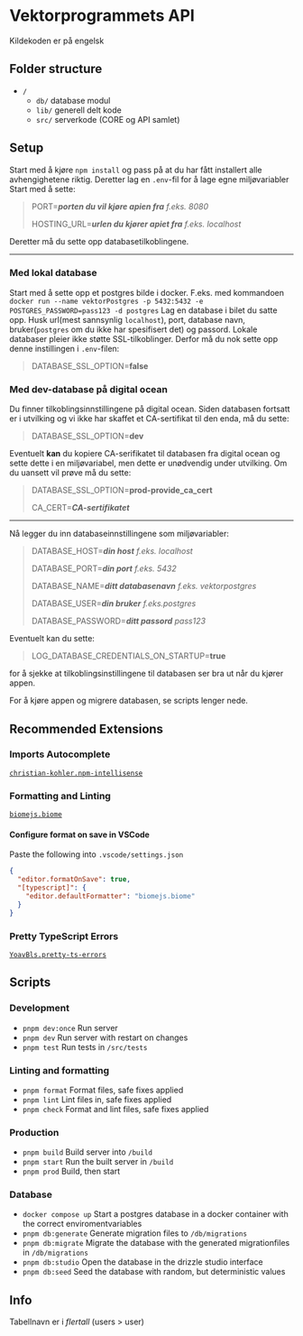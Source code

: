 # Vektorprogrammets API

Kildekoden er på engelsk

## Folder structure

- `/`
  - `db/` database modul
  - `lib/` generell delt kode
  - `src/` serverkode (CORE og API samlet)

## Setup

Start med å kjøre `npm install` og pass på at du har fått installert alle avhengighetene riktig.
Deretter lag en `.env`-fil for å lage egne miljøvariabler
Start med å sette:
> PORT=***porten du vil kjøre apien fra*** *f.eks. 8080*
>
> HOSTING_URL=***urlen du kjører apiet fra*** *f.eks. localhost*

Deretter må du sette opp databasetilkoblingene.

---

### Med lokal database

Start med å sette opp et postgres bilde i docker.
F.eks. med kommandoen `docker run --name vektorPostgres -p 5432:5432 -e POSTGRES_PASSWORD=pass123 -d postgres`
Lag en database i bilet du satte opp.
Husk url(mest sannsynlig `localhost`), port, database navn, bruker(`postgres` om du ikke har spesifisert det) og passord.
Lokale databaser pleier ikke støtte SSL-tilkoblinger. Derfor må du nok sette opp denne instillingen i `.env`-filen:
> DATABASE_SSL_OPTION=**false**

### Med dev-database på digital ocean

Du finner tilkoblingsinnstillingene på digital ocean.
Siden databasen fortsatt er i utvilking og vi ikke har skaffet et CA-sertifikat til den enda, må du sette:
> DATABASE_SSL_OPTION=**dev**

Eventuelt **kan** du kopiere CA-serifikatet til databasen fra digital ocean og sette dette i en miljøvariabel, men dette er unødvendig under utvilking. Om du uansett vil prøve må du sette:
> DATABASE_SSL_OPTION=**prod-provide_ca_cert**
>
> CA_CERT=***CA-sertifikatet***

---

Nå legger du inn databaseinnstillingene som miljøvariabler:
> DATABASE_HOST=***din host*** *f.eks. localhost*
>
> DATABASE_PORT=***din port*** *f.eks. 5432*
>
> DATABASE_NAME=***ditt databasenavn*** *f.eks. vektorpostgres*
>
> DATABASE_USER=***din bruker*** *f.eks.postgres*
>
> DATABASE_PASSWORD=***ditt passord*** *pass123*

Eventuelt kan du sette:
>LOG_DATABASE_CREDENTIALS_ON_STARTUP=**true**

for å sjekke at tilkoblingsinstillingene til databasen ser bra ut når du kjører appen.

For å kjøre appen og migrere databasen, se scripts lenger nede.

## Recommended Extensions

### Imports Autocomplete

[`christian-kohler.npm-intellisense`](<https://marketplace.visualstudio.com/items?itemName=christian-kohler.npm-intellisense>)

### Formatting and Linting

[`biomejs.biome`](https://marketplace.visualstudio.com/items?itemName=biomejs.biome)

#### Configure format on save in VSCode

Paste the following into `.vscode/settings.json`

```json
{
  "editor.formatOnSave": true,
  "[typescript]": {
    "editor.defaultFormatter": "biomejs.biome"
  }
}
```

### Pretty TypeScript Errors

[`YoavBls.pretty-ts-errors`](https://marketplace.visualstudio.com/items?itemName=yoavbls.pretty-ts-errors)

## Scripts

### Development

- `pnpm dev:once`
Run server
- `pnpm dev`
Run server with restart on changes
- `pnpm test`
Run tests in `/src/tests`

### Linting and formatting

- `pnpm format`
Format files, safe fixes applied
- `pnpm lint`
Lint files in, safe fixes applied
- `pnpm check`
Format and lint files, safe fixes applied

### Production

- `pnpm build`
Build server into `/build`
- `pnpm start`
Run the built server in `/build`
- `pnpm prod`
Build, then start

### Database

- `docker compose up`
Start a postgres database in a docker container with the correct enviromentvariables
- `pnpm db:generate`
Generate migration files to `/db/migrations`
- `pnpm db:migrate`
Migrate the database with the generated migrationfiles in `/db/migrations`
- `pnpm db:studio`
Open the database in the drizzle studio interface
- `pnpm db:seed`
Seed the database with random, but deterministic values

## Info

Tabellnavn er i *flertall* (users > user)